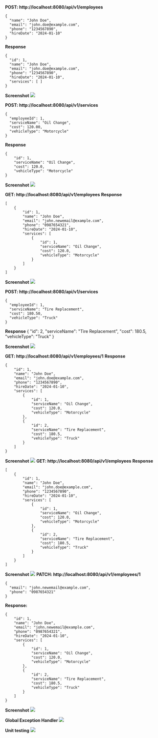 **POST: http://localhost:8080/api/v1/employees**
```
{
  "name": "John Doe",
  "email": "john.doe@example.com",
  "phone": "1234567890",
  "hireDate": "2024-01-10"
}
```
**Response**
```
{
  "id": 1,
  "name": "John Doe",
  "email": "john.doe@example.com",
  "phone": "1234567890",
  "hireDate": "2024-01-10",
  "services": [ ]
}
```
**Screenshot**
![](screenshots/Creat-New-Employee.png)


**POST: http://localhost:8080/api/v1/services**
```
{
  "employeeId": 1,
  "serviceName": "Oil Change",
  "cost": 120.00,
  "vehicleType": "Motorcycle"
}
```
**Response**
```
{
    "id": 1,
    "serviceName": "Oil Change",
    "cost": 120.0,
    "vehicleType": "Motorcycle"
}
```
**Screenshot**
![](screenshots/Assign-Service.png)

**GET: http://localhost:8080/api/v1/employees**
**Response**
```
[
    {
        "id": 1,
        "name": "John Doe",
        "email": "john.newemail@example.com",
        "phone": "0987654321",
        "hireDate": "2024-01-10",
        "services": [
            {
                "id": 1,
                "serviceName": "Oil Change",
                "cost": 120.0,
                "vehicleType": "Motorcycle"
            }
        ]
    }
]
```
**Screenshot**
![](screenshots/Get-All-Employees.png)

**POST: http://localhost:8080/api/v1/services**
```
{
  "employeeId": 1,
  "serviceName": "Tire Replacement",
  "cost": 180.50,
  "vehicleType": "Truck"
}
```

**Response**
{
    "id": 2,
    "serviceName": "Tire Replacement",
    "cost": 180.5,
    "vehicleType": "Truck"
}

**Screenshot**
![](screenshots/Assign-Service-2.png)

**GET: http://localhost:8080/api/v1/employees/1**
**Response**
```
{
    "id": 1,
    "name": "John Doe",
    "email": "john.doe@example.com",
    "phone": "1234567890",
    "hireDate": "2024-01-10",
    "services": [
        {
            "id": 1,
            "serviceName": "Oil Change",
            "cost": 120.0,
            "vehicleType": "Motorcycle"
        },
        {
            "id": 2,
            "serviceName": "Tire Replacement",
            "cost": 180.5,
            "vehicleType": "Truck"
        }
    ]
}
```
**Screenshot**
![](screenshots/Get-Employee-By-ID.png)
**GET: http://localhost:8080/api/v1/employees**
**Response**
```
[
    {
        "id": 1,
        "name": "John Doe",
        "email": "john.doe@example.com",
        "phone": "1234567890",
        "hireDate": "2024-01-10",
        "services": [
            {
                "id": 1,
                "serviceName": "Oil Change",
                "cost": 120.0,
                "vehicleType": "Motorcycle"
            },
            {
                "id": 2,
                "serviceName": "Tire Replacement",
                "cost": 180.5,
                "vehicleType": "Truck"
            }
        ]
    }
]
```
**Screenshot**
![](screenshots/Get-All-Employee-2.png)
**PATCH: http://localhost:8080/api/v1/employees/1**
```
{
  "email": "john.newemail@example.com",
  "phone": "0987654321"
}
```
**Response:**
```
{
    "id": 1,
    "name": "John Doe",
    "email": "john.newemail@example.com",
    "phone": "0987654321",
    "hireDate": "2024-01-10",
    "services": [
        {
            "id": 1,
            "serviceName": "Oil Change",
            "cost": 120.0,
            "vehicleType": "Motorcycle"
        },
        {
            "id": 2,
            "serviceName": "Tire Replacement",
            "cost": 180.5,
            "vehicleType": "Truck"
        }
    ]
}
```
**Screenshot**
![](screenshots/Partial-Update-Employee.png)

**Global Exception Handler**
![](screenshots/Resource-Not-Found-Exception.png)

**Unit testing**
![](screenshots/Unit-Test.png)